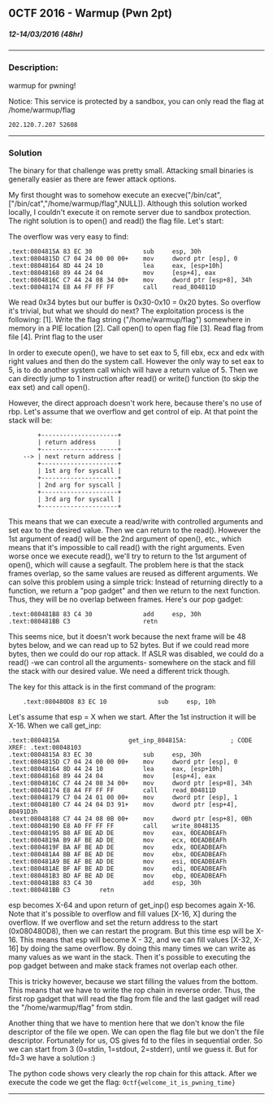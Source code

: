 ## 0CTF 2016 - Warmup (Pwn 2pt)
##### 12-14/03/2016 (48hr)

___

### Description: 
warmup for pwning!

Notice: This service is protected by a sandbox, you can only read the flag 
at /home/warmup/flag

`202.120.7.207 52608`

___
### Solution

The binary for that challenge was pretty small. Attacking small binaries is generally easier as
there are fewer attack options.

My first thought was to somehow execute an execve("/bin/cat", ["/bin/cat","/home/warmup/flag",NULL]).
Although this solution worked locally, I couldn't execute it on remote server due to sandbox
protection. The right solution is to open() and read() the flag file. Let's start:

The overflow was very easy to find:
```assembly
.text:0804815A 83 EC 30              sub     esp, 30h
.text:0804815D C7 04 24 00 00 00+    mov     dword ptr [esp], 0
.text:08048164 8D 44 24 10           lea     eax, [esp+10h]
.text:08048168 89 44 24 04           mov     [esp+4], eax
.text:0804816C C7 44 24 08 34 00+    mov     dword ptr [esp+8], 34h
.text:08048174 E8 A4 FF FF FF        call    read_804811D
```

We read 0x34 bytes but our buffer is 0x30-0x10 = 0x20 bytes. So overflow it's trivial, but what we
should do next? The exploitation process is the following:
	[1]. Write the flag string ("/home/warmup/flag") somewhere in memory in a PIE location
	[2]. Call open() to open flag file
	[3]. Read flag from file
	[4]. Print flag to the user

In order to execute open(), we have to set eax to 5, fill ebx, ecx and edx with right values and
then do the system call. However the only way to set eax to 5, is to do another system call which
will have a return value of 5. Then we can directly jump to 1 instruction after read() or write()
function (to skip the eax set) and call open().

However, the direct approach doesn't work here, because there's no use of rbp. Let's assume that 
we overflow and get control of eip. At that point the stack will be:
```
		+---------------------+
		| return address      | 
		+---------------------+
	-->	| next return address | 
		+---------------------+
		| 1st arg for syscall | 
		+---------------------+
		| 2nd arg for syscall | 
		+---------------------+
		| 3rd arg for syscall | 
		+---------------------+
```

This means that we can execute a read/write with controlled arguments and set eax to the desired
value. Then we can return to the read(). However the 1st argument of read() will be the 2nd 
argument of open(), etc., which means that it's impossible to call read() with the right arguments.
Even worse once we execute read(), we'll try to return to the 1st argument of open(), which will
cause a segfault. The problem here is that the stack frames overlap, so the same values are reused
as different arguments. We can solve this problem using a simple trick: Instead of returning 
directly to a function, we return a "pop gadget" and then we return to the next function. Thus,
they will be no overlap between frames. Here's our pop gadget:
```assembly
.text:080481B8 83 C4 30              add     esp, 30h
.text:080481BB C3                    retn
```

This seems nice, but it doesn't work because the next frame will be 48 bytes below, and we
can read up to 52 bytes. But if we could read more bytes, then we could do our rop attack. If 
ASLR was disabled, we could do a read() -we can control all the arguments- somewhere on the stack
and fill the stack with our desired value. We need a different trick though.

The key for this attack is in the first command of the program:
```assembly
	.text:080480D8 83 EC 10              sub     esp, 10h
```

Let's assume that esp = X when we start. After the 1st instruction it will be X-16. When we call
get_inp:
```assembly
.text:0804815A                   get_inp_804815A:            ; CODE XREF: .text:08048103
.text:0804815A 83 EC 30              sub     esp, 30h
.text:0804815D C7 04 24 00 00 00+    mov     dword ptr [esp], 0
.text:08048164 8D 44 24 10           lea     eax, [esp+10h]
.text:08048168 89 44 24 04           mov     [esp+4], eax
.text:0804816C C7 44 24 08 34 00+    mov     dword ptr [esp+8], 34h
.text:08048174 E8 A4 FF FF FF        call    read_804811D
.text:08048179 C7 04 24 01 00 00+    mov     dword ptr [esp], 1
.text:08048180 C7 44 24 04 D3 91+    mov     dword ptr [esp+4], 80491D3h
.text:08048188 C7 44 24 08 0B 00+    mov     dword ptr [esp+8], 0Bh
.text:08048190 E8 A0 FF FF FF        call    write_8048135
.text:08048195 B8 AF BE AD DE        mov     eax, 0DEADBEAFh
.text:0804819A B9 AF BE AD DE        mov     ecx, 0DEADBEAFh
.text:0804819F BA AF BE AD DE        mov     edx, 0DEADBEAFh
.text:080481A4 BB AF BE AD DE        mov     ebx, 0DEADBEAFh
.text:080481A9 BE AF BE AD DE        mov     esi, 0DEADBEAFh
.text:080481AE BF AF BE AD DE        mov     edi, 0DEADBEAFh
.text:080481B3 BD AF BE AD DE        mov     ebp, 0DEADBEAFh
.text:080481B8 83 C4 30              add     esp, 30h
.text:080481BB C3        retn
```

esp becomes X-64 and upon return of get_inp() esp becomes again X-16. Note that it's possible to
overflow and fill values [X-16, X] during the overflow. If we overflow and set the return address
to the start (0x080480D8), then we can restart the program. But this time esp will be X-16. This
means that esp will become X - 32, and we can fill values [X-32, X-16] by doing the same overflow.
By doing this many times we can write as many values as we want in the stack. Then it's possible to
executing the pop gadget between and make stack frames not overlap each other.

This is tricky however, because we start filling the values from the bottom. This means that 
we have to write the rop chain in reverse order. Thus, the first rop gadget that will read 
the flag from file and the last gadget will read the "/home/warmup/flag" from stdin.

Another thing that we have to mention here that we don't know the file descriptor of the file
we open. We can open the flag file but we don't the file descriptor. Fortunately for us, OS
gives fd to the files in sequential order. So we can start from 3 (0=stdin, 1=stdout, 2=stderr),
until we guess it. But for fd=3 we have a solution :)

The python code shows very clearly the rop chain for this attack. After we execute the code we
get the flag: `0ctf{welcome_it_is_pwning_time}`
___
